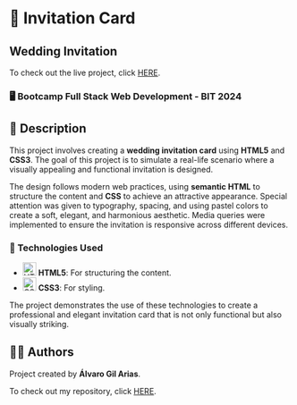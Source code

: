 # 💌 Invitation Card

## Wedding Invitation

To check out the live project, click [HERE](https://alvarogil93.github.io/tarjeta-invitacion/).

### 🖥️ Bootcamp Full Stack Web Development - BIT 2024

## 📄 Description

This project involves creating a **wedding invitation card** using **HTML5** and **CSS3**. The goal of this project is to simulate a real-life scenario where a visually appealing and functional invitation is designed.

The design follows modern web practices, using **semantic HTML** to structure the content and **CSS** to achieve an attractive appearance. Special attention was given to typography, spacing, and using pastel colors to create a soft, elegant, and harmonious aesthetic. Media queries were implemented to ensure the invitation is responsive across different devices.

### 🚀 Technologies Used
- <img src="https://img.icons8.com/color/48/000000/html-5.png" alt="HTML5" width="24" height="24"/> **HTML5**: For structuring the content.
- <img src="https://img.icons8.com/color/48/000000/css3.png" alt="CSS3" width="24" height="24"/> **CSS3**: For styling.

The project demonstrates the use of these technologies to create a professional and elegant invitation card that is not only functional but also visually striking.

## 👨‍💻 Authors

Project created by **Álvaro Gil Arias**.

To check out my repository, click [HERE](https://github.com/Al9330).
